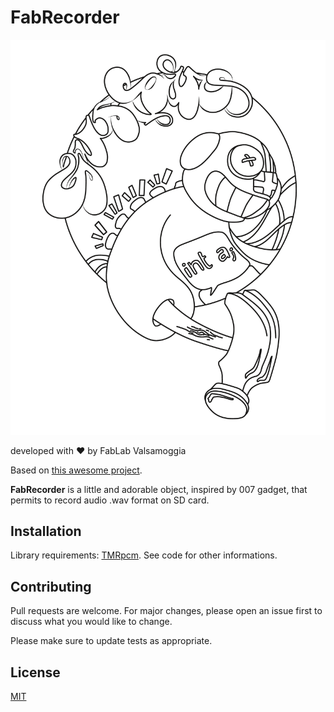 # FabRecorder

![Gustavo](https://github.com/FabLabValsamoggia/GustavoTheSpaceman/blob/master/gustavo.png)

developed with ♥ by FabLab Valsamoggia

Based on [this awesome project](https://www.instructables.com/id/Make-Your-Own-Spy-Bug-Arduino-Voice-Recorder/).

**FabRecorder** is a little and adorable object, inspired by 007 gadget, that permits to record audio .wav format on SD card.

## Installation

Library requirements: [TMRpcm](https://github.com/TMRh20/TMRpcm). See code for other informations.

## Contributing

Pull requests are welcome. For major changes, please open an issue first to discuss what you would like to change.

Please make sure to update tests as appropriate.

## License

[MIT](https://choosealicense.com/licenses/mit/)